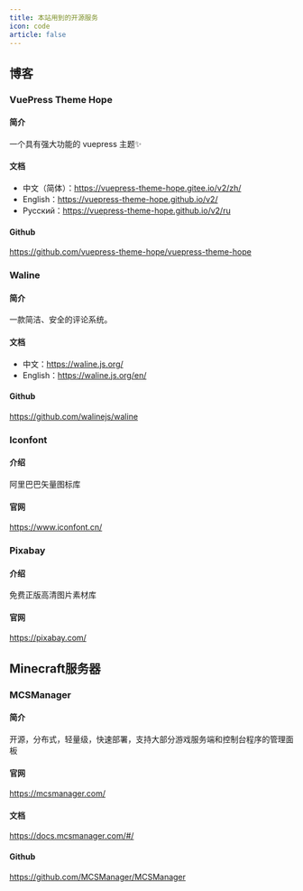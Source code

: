 ```yaml
---
title: 本站用到的开源服务
icon: code
article: false
---
```


## 博客
### VuePress Theme Hope
#### 简介
一个具有强大功能的 vuepress 主题✨

#### 文档
- 中文（简体）：https://vuepress-theme-hope.gitee.io/v2/zh/
- English：https://vuepress-theme-hope.github.io/v2/
- Русский：https://vuepress-theme-hope.github.io/v2/ru

#### Github
https://github.com/vuepress-theme-hope/vuepress-theme-hope

### Waline
#### 简介
一款简洁、安全的评论系统。

#### 文档
- 中文：https://waline.js.org/
- English：https://waline.js.org/en/

#### Github
https://github.com/walinejs/waline

### Iconfont
#### 介绍
阿里巴巴矢量图标库

#### 官网
https://www.iconfont.cn/

### Pixabay
#### 介绍
免费正版高清图片素材库

#### 官网
https://pixabay.com/

## Minecraft服务器
### MCSManager
#### 简介
开源，分布式，轻量级，快速部署，支持大部分游戏服务端和控制台程序的管理面板

#### 官网
https://mcsmanager.com/

#### 文档
https://docs.mcsmanager.com/#/

#### Github
https://github.com/MCSManager/MCSManager

<Share colorful />
